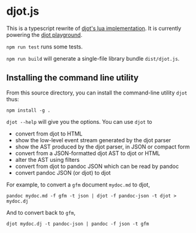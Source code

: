 # djot.js

This is a typescript rewrite of [djot's
lua implementation](https://github.com/jgm/djot).
It is currently powering the [djot
playground](https://djot.net/playground).

`npm run test` runs some tests.

`npm run build` will generate a single-file library bundle `dist/djot.js`.

## Installing the command line utility

From this source directory, you can install the command-line
utility `djot` thus:

```
npm install -g .
```

`djot --help` will give you the options. You can use `djot` to

- convert from djot to HTML
- show the low-level event stream generated by the djot parser
- show the AST produced by the djot parser, in JSON or compact form
- convert from a JSON-formatted djot AST to djot or HTML
- alter the AST using filters
- convert from djot to pandoc JSON which can be read by pandoc
- convert pandoc JSON (or djot) to djot

For example, to convert a `gfm` document `mydoc.md` to djot,

```
pandoc mydoc.md -f gfm -t json | djot -f pandoc-json -t djot > mydoc.dj
```

And to convert back to `gfm`,

```
djot mydoc.dj -t pandoc-json | pandoc -f json -t gfm
```


